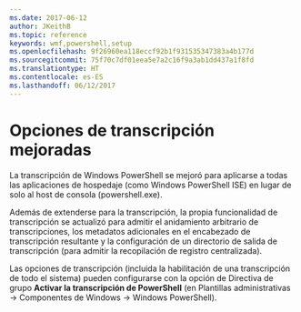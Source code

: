 ```yaml
---
ms.date: 2017-06-12
author: JKeithB
ms.topic: reference
keywords: wmf,powershell,setup
ms.openlocfilehash: 9f26960ea118eccf92b1f931535347383a4b177d
ms.sourcegitcommit: 75f70c7df01eea5e7a2c16f9a3ab1dd437a1f8fd
ms.translationtype: HT
ms.contentlocale: es-ES
ms.lasthandoff: 06/12/2017
---
```

# <a name="enhanced-transcription-options"></a>Opciones de transcripción mejoradas

La transcripción de Windows PowerShell se mejoró para aplicarse a todas las aplicaciones de hospedaje (como Windows PowerShell ISE) en lugar de solo al host de consola (powershell.exe).

Además de extenderse para la transcripción, la propia funcionalidad de transcripción se actualizó para admitir el anidamiento arbitrario de transcripciones, los metadatos adicionales en el encabezado de transcripción resultante y la configuración de un directorio de salida de transcripción (para admitir la recopilación de registro centralizada).

Las opciones de transcripción (incluida la habilitación de una transcripción de todo el sistema) pueden configurarse con la opción de Directiva de grupo **Activar la transcripción de PowerShell** (en Plantillas administrativas -> Componentes de Windows -> Windows PowerShell).

